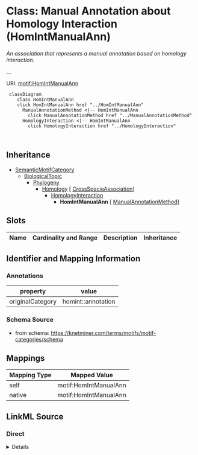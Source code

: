 

# Class: Manual Annotation about Homology Interaction (HomIntManualAnn) 


_An association that represents a manual annotation based on homology interaction._

__





URI: [motif:HomIntManualAnn](https://knetminer.com/terms/motifs/motif-categories/HomIntManualAnn)






```mermaid
 classDiagram
    class HomIntManualAnn
    click HomIntManualAnn href "../HomIntManualAnn"
      ManualAnnotationMethod <|-- HomIntManualAnn
        click ManualAnnotationMethod href "../ManualAnnotationMethod"
      HomologyInteraction <|-- HomIntManualAnn
        click HomologyInteraction href "../HomologyInteraction"
      
      
```





## Inheritance
* [SemanticMotifCategory](SemanticMotifCategory.md)
    * [BiologicalTopic](BiologicalTopic.md)
        * [Phylogeny](Phylogeny.md)
            * [Homology](Homology.md) [ [CrossSpecieAssociation](CrossSpecieAssociation.md)]
                * [HomologyInteraction](HomologyInteraction.md)
                    * **HomIntManualAnn** [ [ManualAnnotationMethod](ManualAnnotationMethod.md)]



## Slots

| Name | Cardinality and Range | Description | Inheritance |
| ---  | --- | --- | --- |









## Identifier and Mapping Information





### Annotations

| property | value |
| --- | --- |
| originalCategory | homint::annotation |




### Schema Source


* from schema: https://knetminer.com/terms/motifs/motif-categories/schema




## Mappings

| Mapping Type | Mapped Value |
| ---  | ---  |
| self | motif:HomIntManualAnn |
| native | motif:HomIntManualAnn |







## LinkML Source

<!-- TODO: investigate https://stackoverflow.com/questions/37606292/how-to-create-tabbed-code-blocks-in-mkdocs-or-sphinx -->

### Direct

<details>
```yaml
name: HomIntManualAnn
annotations:
  originalCategory:
    tag: originalCategory
    value: homint::annotation
description: 'An association that represents a manual annotation based on homology
  interaction.

  '
title: Manual Annotation about Homology Interaction
notes:
- 'original category no: 5.1'
from_schema: https://knetminer.com/terms/motifs/motif-categories/schema
is_a: HomologyInteraction
mixins:
- ManualAnnotationMethod

```
</details>

### Induced

<details>
```yaml
name: HomIntManualAnn
annotations:
  originalCategory:
    tag: originalCategory
    value: homint::annotation
description: 'An association that represents a manual annotation based on homology
  interaction.

  '
title: Manual Annotation about Homology Interaction
notes:
- 'original category no: 5.1'
from_schema: https://knetminer.com/terms/motifs/motif-categories/schema
is_a: HomologyInteraction
mixins:
- ManualAnnotationMethod

```
</details>